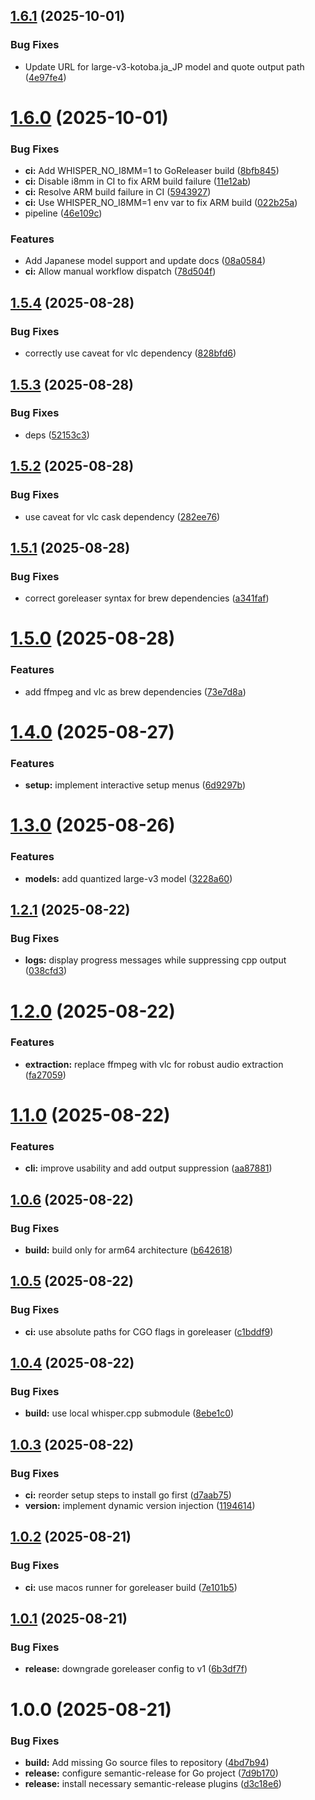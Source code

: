 ## [1.6.1](https://github.com/kennyparsons/go-transcribe/compare/v1.6.0...v1.6.1) (2025-10-01)


### Bug Fixes

* Update URL for large-v3-kotoba.ja_JP model and quote output path ([4e97fe4](https://github.com/kennyparsons/go-transcribe/commit/4e97fe4204dbd5a968d0ea93ff4693ab4d69853e))

# [1.6.0](https://github.com/kennyparsons/go-transcribe/compare/v1.5.4...v1.6.0) (2025-10-01)


### Bug Fixes

* **ci:** Add WHISPER_NO_I8MM=1 to GoReleaser build ([8bfb845](https://github.com/kennyparsons/go-transcribe/commit/8bfb84573779b4901e3bd696253c49d0df845e02))
* **ci:** Disable i8mm in CI to fix ARM build failure ([11e12ab](https://github.com/kennyparsons/go-transcribe/commit/11e12ab7f6eda4e06d27cfec5be714a93152271f))
* **ci:** Resolve ARM build failure in CI ([5943927](https://github.com/kennyparsons/go-transcribe/commit/59439279d47f631eb603898b60746c5f9a59eff4))
* **ci:** Use WHISPER_NO_I8MM=1 env var to fix ARM build ([022b25a](https://github.com/kennyparsons/go-transcribe/commit/022b25a335d73d2f5ffa07c413f829c47b4ac390))
* pipeline ([46e109c](https://github.com/kennyparsons/go-transcribe/commit/46e109cb36561574b03005a909e6701d0edc4867))


### Features

* Add Japanese model support and update docs ([08a0584](https://github.com/kennyparsons/go-transcribe/commit/08a0584313d210a96ec818984cba8cb87ae0c4cd))
* **ci:** Allow manual workflow dispatch ([78d504f](https://github.com/kennyparsons/go-transcribe/commit/78d504fd9ca55576169f9c63062750bfc69bc83e))

## [1.5.4](https://github.com/kennyparsons/go-transcribe/compare/v1.5.3...v1.5.4) (2025-08-28)


### Bug Fixes

* correctly use caveat for vlc dependency ([828bfd6](https://github.com/kennyparsons/go-transcribe/commit/828bfd6be4f566085d45cedb00c3a2bf2a1e6f11))

## [1.5.3](https://github.com/kennyparsons/go-transcribe/compare/v1.5.2...v1.5.3) (2025-08-28)


### Bug Fixes

* deps ([52153c3](https://github.com/kennyparsons/go-transcribe/commit/52153c3f0124c840d205ffd521554f1850c004ba))

## [1.5.2](https://github.com/kennyparsons/go-transcribe/compare/v1.5.1...v1.5.2) (2025-08-28)


### Bug Fixes

* use caveat for vlc cask dependency ([282ee76](https://github.com/kennyparsons/go-transcribe/commit/282ee763cb645f0f7291f1ec46a26365004a405b))

## [1.5.1](https://github.com/kennyparsons/go-transcribe/compare/v1.5.0...v1.5.1) (2025-08-28)


### Bug Fixes

* correct goreleaser syntax for brew dependencies ([a341faf](https://github.com/kennyparsons/go-transcribe/commit/a341fafb61045800a1b95a39d41eacfcf924d9a9))

# [1.5.0](https://github.com/kennyparsons/go-transcribe/compare/v1.4.0...v1.5.0) (2025-08-28)


### Features

* add ffmpeg and vlc as brew dependencies ([73e7d8a](https://github.com/kennyparsons/go-transcribe/commit/73e7d8a998b478b0cf5e300581d97fd627975fc8))

# [1.4.0](https://github.com/kennyparsons/go-transcribe/compare/v1.3.0...v1.4.0) (2025-08-27)


### Features

* **setup:** implement interactive setup menus ([6d9297b](https://github.com/kennyparsons/go-transcribe/commit/6d9297b370885144467ca6fce2d6f765c6bc6de3))

# [1.3.0](https://github.com/kennyparsons/go-transcribe/compare/v1.2.1...v1.3.0) (2025-08-26)


### Features

* **models:** add quantized large-v3 model ([3228a60](https://github.com/kennyparsons/go-transcribe/commit/3228a605c5de0a537d7de0a1094583b062d4c26a))

## [1.2.1](https://github.com/kennyparsons/go-transcribe/compare/v1.2.0...v1.2.1) (2025-08-22)


### Bug Fixes

* **logs:** display progress messages while suppressing cpp output ([038cfd3](https://github.com/kennyparsons/go-transcribe/commit/038cfd3cd42abff0e394d0811fd79310b28a9f3c))

# [1.2.0](https://github.com/kennyparsons/go-transcribe/compare/v1.1.0...v1.2.0) (2025-08-22)


### Features

* **extraction:** replace ffmpeg with vlc for robust audio extraction ([fa27059](https://github.com/kennyparsons/go-transcribe/commit/fa270591dd8d6dc63e59b9559d451bd76fa4ae84))

# [1.1.0](https://github.com/kennyparsons/go-transcribe/compare/v1.0.6...v1.1.0) (2025-08-22)


### Features

* **cli:** improve usability and add output suppression ([aa87881](https://github.com/kennyparsons/go-transcribe/commit/aa878819ddb5466a2f531983dfcc1f9afa4fe271))

## [1.0.6](https://github.com/kennyparsons/go-transcribe/compare/v1.0.5...v1.0.6) (2025-08-22)


### Bug Fixes

* **build:** build only for arm64 architecture ([b642618](https://github.com/kennyparsons/go-transcribe/commit/b64261816a85810e6f30659e590ed122b8cc30d1))

## [1.0.5](https://github.com/kennyparsons/go-transcribe/compare/v1.0.4...v1.0.5) (2025-08-22)


### Bug Fixes

* **ci:** use absolute paths for CGO flags in goreleaser ([c1bddf9](https://github.com/kennyparsons/go-transcribe/commit/c1bddf9ecac262351a1ddfe77fbe3fd4535c54ff))

## [1.0.4](https://github.com/kennyparsons/go-transcribe/compare/v1.0.3...v1.0.4) (2025-08-22)


### Bug Fixes

* **build:** use local whisper.cpp submodule ([8ebe1c0](https://github.com/kennyparsons/go-transcribe/commit/8ebe1c09095e01334577a50f30ae930894e0d3d5))

## [1.0.3](https://github.com/kennyparsons/go-transcribe/compare/v1.0.2...v1.0.3) (2025-08-22)


### Bug Fixes

* **ci:** reorder setup steps to install go first ([d7aab75](https://github.com/kennyparsons/go-transcribe/commit/d7aab757c57b0e1f7cb571716719005406f0e1d6))
* **version:** implement dynamic version injection ([1194614](https://github.com/kennyparsons/go-transcribe/commit/1194614db7ae1329a4c5c82ee771718e8969f717))

## [1.0.2](https://github.com/kennyparsons/go-transcribe/compare/v1.0.1...v1.0.2) (2025-08-21)


### Bug Fixes

* **ci:** use macos runner for goreleaser build ([7e101b5](https://github.com/kennyparsons/go-transcribe/commit/7e101b5a7d60ff38f4403a6c2dbda13dd54a0a6d))

## [1.0.1](https://github.com/kennyparsons/go-transcribe/compare/v1.0.0...v1.0.1) (2025-08-21)


### Bug Fixes

* **release:** downgrade goreleaser config to v1 ([6b3df7f](https://github.com/kennyparsons/go-transcribe/commit/6b3df7f6c13fd96d4e6ec715baa606cd9b4158e1))

# 1.0.0 (2025-08-21)


### Bug Fixes

* **build:** Add missing Go source files to repository ([4bd7b94](https://github.com/kennyparsons/go-transcribe/commit/4bd7b94a255cf4b6997964c7e5d23b03154dbc04))
* **release:** configure semantic-release for Go project ([7d9b170](https://github.com/kennyparsons/go-transcribe/commit/7d9b170724e853caa09a003e7a39fa5dda5b2e8c))
* **release:** install necessary semantic-release plugins ([d3c18e6](https://github.com/kennyparsons/go-transcribe/commit/d3c18e6b9c79cb2a807524efbb065a1c2d9c6ead))

